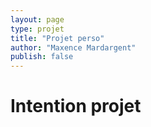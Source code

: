 ```yaml
---
layout: page
type: projet
title: "Projet perso"
author: "Maxence Mardargent"
publish: false
---
```


# Intention projet
